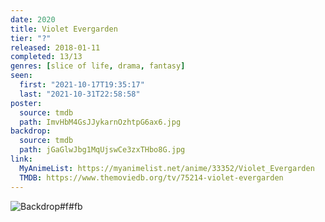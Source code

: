 ```yaml
---
date: 2020
title: Violet Evergarden
tier: "?"
released: 2018-01-11
completed: 13/13
genres: [slice of life, drama, fantasy]
seen:
  first: "2021-10-17T19:35:17"
  last: "2021-10-31T22:58:58"
poster:
  source: tmdb
  path: ImvHbM4GsJJykarnOzhtpG6ax6.jpg
backdrop:
  source: tmdb
  path: jGaGlwJbg1MqUjswCe3zxTHbo8G.jpg
link:
  MyAnimeList: https://myanimelist.net/anime/33352/Violet_Evergarden
  TMDB: https://www.themoviedb.org/tv/75214-violet-evergarden
---
```


![Backdrop#f#fb](https://www.themoviedb.org/t/p/original/u0miEClzWcPhCNiqwHnjPFfgRhy.jpg "Source: TMDB")

